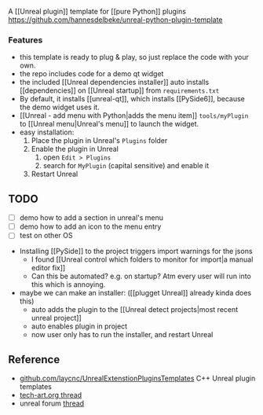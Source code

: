 A [[Unreal plugin]] template for [[pure Python]] plugins
https://github.com/hannesdelbeke/unreal-python-plugin-template
### Features
- this template is ready to plug & play, so just replace the code with your own.
- the repo includes code for a demo qt widget
- the included [[Unreal dependencies installer]] auto installs [[dependencies]] on [[Unreal startup]] from `requirements.txt`
- By default, it installs [[unreal-qt]], which installs [[PySide6]], because the demo widget uses it.
- [[Unreal - add menu with Python|adds the menu item]] `tools/myPlugin` to [[Unreal menu|Unreal's menu]] to launch the widget.
- easy installation:
	1. Place the plugin in Unreal's `Plugins` folder
	2. Enable the plugin in Unreal 
		1. open `Edit > Plugins`
		2. search for `MyPlugin` (capital sensitive) and enable it
	3. Restart Unreal

## TODO
- [ ] demo how to add a section in unreal's menu
- [ ] demo how to add an icon to the menu entry
- [ ] test on other OS
- Installing [[PySide]] to the project triggers import warnings for the jsons
	- I found [[Unreal control which folders to monitor for import|a manual editor fix]]
	- Can this be automated? e.g. on startup? Atm every user will run into this which is annoying.
- maybe we can make an installer: ([[plugget Unreal]] already kinda does this)
	- auto adds the plugin to the [[Unreal detect projects|most recent unreal project]]
	- auto enables plugin in project
	- now user only has to run the installer, and restart Unreal
## Reference
- [github.com/laycnc/UnrealExtenstionPluginsTemplates](https://github.com/laycnc/UnrealExtenstionPluginsTemplates) C++ Unreal plugin templates
- [tech-art.org thread](https://www.tech-artists.org/t/free-a-python-unreal-plugin-template/17995)
- unreal forum [thread](https://forums.unrealengine.com/t/made-a-python-plugin-template/1089878)
